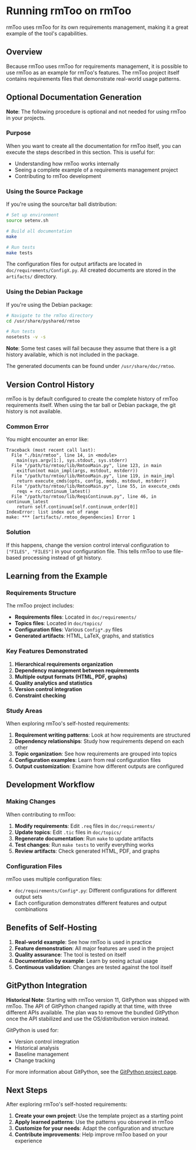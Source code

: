 # Running rmToo on rmToo

rmToo uses rmToo for its own requirements management, making it a great example of the tool's capabilities.

## Overview

Because rmToo uses rmToo for requirements management, it is possible to use rmToo as an example for rmToo's features. The rmToo project itself contains requirements files that demonstrate real-world usage patterns.

## Optional Documentation Generation

**Note**: The following procedure is optional and not needed for using rmToo in your projects.

### Purpose

When you want to create all the documentation for rmToo itself, you can execute the steps described in this section. This is useful for:
- Understanding how rmToo works internally
- Seeing a complete example of a requirements management project
- Contributing to rmToo development

### Using the Source Package

If you're using the source/tar ball distribution:

```bash
# Set up environment
source setenv.sh

# Build all documentation
make

# Run tests
make tests
```

The configuration files for output artifacts are located in `doc/requirements/ConfigX.py`.
All created documents are stored in the `artifacts/` directory.

### Using the Debian Package

If you're using the Debian package:

```bash
# Navigate to the rmToo directory
cd /usr/share/pyshared/rmtoo

# Run tests
nosetests -v -s
```

**Note**: Some test cases will fail because they assume that there is a git history available, which is not included in the package.

The generated documents can be found under `/usr/share/doc/rmtoo`.

## Version Control History

rmToo is by default configured to create the complete history of rmToo requirements itself. When using the tar ball or Debian package, the git history is not available.

### Common Error

You might encounter an error like:

```
Traceback (most recent call last):
  File "./bin/rmtoo", line 14, in <module>
    main(sys.argv[1:], sys.stdout, sys.stderr)
  File "/path/to/rmtoo/lib/RmtooMain.py", line 123, in main
    exitfun(not main_impl(args, mstdout, mstderr))
  File "/path/to/rmtoo/lib/RmtooMain.py", line 119, in main_impl
    return execute_cmds(opts, config, mods, mstdout, mstderr)
  File "/path/to/rmtoo/lib/RmtooMain.py", line 55, in execute_cmds
    reqs = rc.continuum_latest()
  File "/path/to/rmtoo/lib/ReqsContinuum.py", line 46, in continuum_latest
    return self.continuum[self.continuum_order[0]]
IndexError: list index out of range
make: *** [artifacts/.rmtoo_dependencies] Error 1
```

### Solution

If this happens, change the version control interval configuration to `["FILES", "FILES"]` in your configuration file. This tells rmToo to use file-based processing instead of git history.

## Learning from the Example

### Requirements Structure

The rmToo project includes:
- **Requirements files**: Located in `doc/requirements/`
- **Topics files**: Located in `doc/topics/`
- **Configuration files**: Various `Config*.py` files
- **Generated artifacts**: HTML, LaTeX, graphs, and statistics

### Key Features Demonstrated

1. **Hierarchical requirements organization**
2. **Dependency management between requirements**
3. **Multiple output formats (HTML, PDF, graphs)**
4. **Quality analytics and statistics**
5. **Version control integration**
6. **Constraint checking**

### Study Areas

When exploring rmToo's self-hosted requirements:

1. **Requirement writing patterns**: Look at how requirements are structured
2. **Dependency relationships**: Study how requirements depend on each other
3. **Topic organization**: See how requirements are grouped into topics
4. **Configuration examples**: Learn from real configuration files
5. **Output customization**: Examine how different outputs are configured

## Development Workflow

### Making Changes

When contributing to rmToo:

1. **Modify requirements**: Edit `.req` files in `doc/requirements/`
2. **Update topics**: Edit `.tic` files in `doc/topics/`
3. **Regenerate documentation**: Run `make` to update artifacts
4. **Test changes**: Run `make tests` to verify everything works
5. **Review artifacts**: Check generated HTML, PDF, and graphs

### Configuration Files

rmToo uses multiple configuration files:
- `doc/requirements/Config*.py`: Different configurations for different output sets
- Each configuration demonstrates different features and output combinations

## Benefits of Self-Hosting

1. **Real-world example**: See how rmToo is used in practice
2. **Feature demonstration**: All major features are used in the project
3. **Quality assurance**: The tool is tested on itself
4. **Documentation by example**: Learn by seeing actual usage
5. **Continuous validation**: Changes are tested against the tool itself

## GitPython Integration

**Historical Note**: Starting with rmToo version 11, GitPython was shipped with rmToo. The API of GitPython changed rapidly at that time, with three different APIs available. The plan was to remove the bundled GitPython once the API stabilized and use the OS/distribution version instead.

GitPython is used for:
- Version control integration
- Historical analysis
- Baseline management
- Change tracking

For more information about GitPython, see the [GitPython project page](https://github.com/gitpython-developers/GitPython).

## Next Steps

After exploring rmToo's self-hosted requirements:

1. **Create your own project**: Use the template project as a starting point
2. **Apply learned patterns**: Use the patterns you observed in rmToo
3. **Customize for your needs**: Adapt the configuration and structure
4. **Contribute improvements**: Help improve rmToo based on your experience